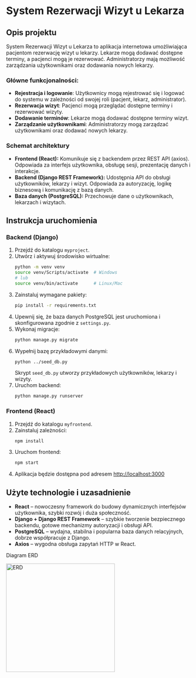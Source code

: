 # System Rezerwacji Wizyt u Lekarza

## Opis projektu
System Rezerwacji Wizyt u Lekarza to aplikacja internetowa umożliwiająca pacjentom rezerwację wizyt u lekarzy. Lekarze mogą dodawać dostępne terminy, a pacjenci mogą je rezerwować. Administratorzy mają możliwość zarządzania użytkownikami oraz dodawania nowych lekarzy.

### Główne funkcjonalności:
- **Rejestracja i logowanie**: Użytkownicy mogą rejestrować się i logować do systemu w zależności od swojej roli (pacjent, lekarz, administrator).
- **Rezerwacja wizyt**: Pacjenci mogą przeglądać dostępne terminy i rezerwować wizyty.
- **Dodawanie terminów**: Lekarze mogą dodawać dostępne terminy wizyt.
- **Zarządzanie użytkownikami**: Administratorzy mogą zarządzać użytkownikami oraz dodawać nowych lekarzy.

### Schemat architektury
- **Frontend (React):** Komunikuje się z backendem przez REST API (axios). Odpowiada za interfejs użytkownika, obsługę sesji, prezentację danych i interakcje.
- **Backend (Django REST Framework):** Udostępnia API do obsługi użytkowników, lekarzy i wizyt. Odpowiada za autoryzację, logikę biznesową i komunikację z bazą danych.
- **Baza danych (PostgreSQL):** Przechowuje dane o użytkownikach, lekarzach i wizytach.

## Instrukcja uruchomienia

### Backend (Django)
1. Przejdź do katalogu `myproject`.
2. Utwórz i aktywuj środowisko wirtualne:
   ```bash
   python -m venv venv
   source venv/Scripts/activate  # Windows
   # lub
   source venv/bin/activate      # Linux/Mac
   ```
3. Zainstaluj wymagane pakiety:
   ```bash
   pip install -r requirements.txt
   ```
4. Upewnij się, że baza danych PostgreSQL jest uruchomiona i skonfigurowana zgodnie z `settings.py`.
5. Wykonaj migracje:
   ```bash
   python manage.py migrate
   ```
6. Wypełnij bazę przykładowymi danymi:
   ```bash
   python ../seed_db.py
   ```
   Skrypt `seed_db.py` utworzy przykładowych użytkowników, lekarzy i wizyty.
7. Uruchom backend:
   ```bash
   python manage.py runserver
   ```

### Frontend (React)
1. Przejdź do katalogu `myfrontend`.
2. Zainstaluj zależności:
   ```bash
   npm install
   ```
3. Uruchom frontend:
   ```bash
   npm start
   ```
4. Aplikacja będzie dostępna pod adresem [http://localhost:3000](http://localhost:3000)

## Użyte technologie i uzasadnienie
- **React** – nowoczesny framework do budowy dynamicznych interfejsów użytkownika, szybki rozwój i duża społeczność.
- **Django + Django REST Framework** – szybkie tworzenie bezpiecznego backendu, gotowe mechanizmy autoryzacji i obsługi API.
- **PostgreSQL** – wydajna, stabilna i popularna baza danych relacyjnych, dobrze współpracuje z Django.
- **Axios** – wygodna obsługa zapytań HTTP w React.

Diagram ERD

<img width="296" alt="ERD" src="https://github.com/user-attachments/assets/37e04ff4-ce0f-46a6-8908-fcaa6e940dec" />
